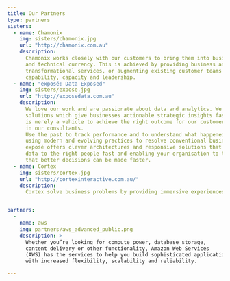```yaml
---
title: Our Partners
type: partners
sisters:
  - name: Chamonix
    img: sisters/chamonix.jpg
    url: "http://chamonix.com.au"
    description:
      Chamonix works closely with our customers to bring them into business
      and technical currency. This is achieved by providing business and IT
      transformational services, or augmenting existing customer teams with
      capability, capacity and leadership.
  - name: "exposé: Data Exposed"
    img: sisters/expose.jpg
    url: "http://exposedata.com.au"
    description:
      We love our work and are passionate about data and analytics. We produce
      solutions which give businesses actionable strategic insights fast; the technology
      is merely a vehicle to achieve the right outcome for our customers and this is ingrained
      in our consultants.
      Use the past to track performance and to understand what happened and why it happened
      using modern and evolving practices to resolve conventional business intelligence problems.
      exposé offers clever architectures and responsive solutions that bring your organisation's
      data to the right people fast and enabling your organisation to track history better so
      that better decisions can be made faster.
  - name: Cortex
    img: sisters/cortex.jpg
    url: "http://cortexinteractive.com.au/"
    description:
      Cortex solve business problems by providing immersive experiences that encourage participation, increase attention and improve retention rates of the information being presented to your audience. We achieve this by embracing creativity to deliver engaging solutions that leverage the latest in technologies, including Virtual (VR) and Augmented Reality (AR).


partners:
  -
    name: aws
    img: partners/aws_advanced_public.png
    description: >
      Whether you’re looking for compute power, database storage,
      content delivery or other functionality, Amazon Web Services
      (AWS) has the services to help you build sophisticated applications
      with increased flexibility, scalability and reliability.

---
```

